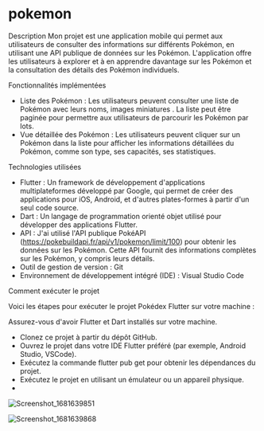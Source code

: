 # pokemon


Description
Mon projet est une application mobile qui permet aux utilisateurs de consulter des informations sur différents Pokémon, en utilisant une API publique de données sur les Pokémon. L'application offre les utilisateurs à explorer et à en apprendre davantage sur les Pokémon et la consultation des détails des Pokémon individuels.

Fonctionnalités implémentées

- Liste des Pokémon : Les utilisateurs peuvent consulter une liste de Pokémon avec leurs noms, images miniatures . La liste peut être paginée pour permettre aux utilisateurs de parcourir les Pokémon par lots.
- Vue détaillée des Pokémon : Les utilisateurs peuvent cliquer sur un Pokémon dans la liste pour afficher les informations détaillées du Pokémon, comme son type, ses capacités, ses statistiques.

Technologies utilisées

- Flutter : Un framework de développement d'applications multiplateformes développé par Google, qui permet de créer des applications pour iOS, Android, et d'autres plates-formes à partir d'un seul code source.
- Dart : Un langage de programmation orienté objet utilisé pour développer des applications Flutter.
- API : J'ai utilisé l'API publique PokéAPI (https://pokebuildapi.fr/api/v1/pokemon/limit/100) pour obtenir les données sur les Pokémon. Cette API fournit des informations complètes sur les Pokémon, y compris leurs détails.
- Outil de gestion de version : Git
- Environnement de développement intégré (IDE) : Visual Studio Code

Comment exécuter le projet

Voici les étapes pour exécuter le projet Pokédex Flutter sur votre machine :

Assurez-vous d'avoir Flutter et Dart installés sur votre machine.
- Clonez ce projet à partir du dépôt GitHub.
- Ouvrez le projet dans votre IDE Flutter préféré (par exemple, Android Studio, VSCode).
- Exécutez la commande flutter pub get pour obtenir les dépendances du projet.
- Exécutez le projet en utilisant un émulateur ou un appareil physique.
- 
![Screenshot_1681639851](https://user-images.githubusercontent.com/109220808/232295831-ddb8548d-8bbb-4743-bbc6-4d91489db3ec.png)

![Screenshot_1681639868](https://user-images.githubusercontent.com/109220808/232296474-dba4ae5e-c4c2-4b94-a5ea-dd8304bbcd1a.png)


